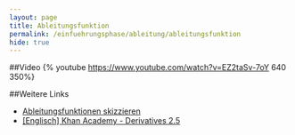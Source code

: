 ```yaml
---
layout: page
title: Ableitungsfunktion
permalink: /einfuehrungsphase/ableitung/ableitungsfunktion
hide: true
---
```

##Video
{% youtube https://www.youtube.com/watch?v=EZ2taSv-7oY 640 350%}

##Weitere Links
* [Ableitungsfunktionen skizzieren](https://www.youtube.com/watch?v=tmrpkUuQgj4)
* [[Englisch] Khan Academy - Derivatives 2.5](https://www.youtube.com/watch?v=HEH_oKNLgUU)
